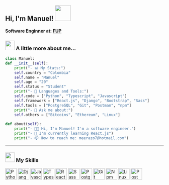 <h2> Hi, I'm Manuel! <img src="https://userstyles.org/style_screenshots/204108_after.gif" width="50"></h2>
<p><b>Software Enginner at: <a href="https://fup.edu.co/">FUP</a></b></p>

### <img src="https://c.tenor.com/yLPF2ku83OoAAAAi/peach-emm.gif" width="30"> A little more about me...  

```python
class Manuel:
def __init__(self):
	print("- 📊 My Stats:")
	self.country = "Colombia"
	self.name = "Manuel"
	self.age = "20"
	self.status = "Student"
	print("- 🔨 Languages and Tools:")
	self.code = ["Python", "Typescript", "Javascript"]
	self.framework = ["React.js", "Django", "Bootstrap", "Sass"]
	self.tools = ["PostgreSQL", "Git", "Postman", "npm"]
	print("- 💬 Ask me about:")
	self.others = ["Bitcoins", "Ethereum", "Linux"]
	
def about(self):
	print("- 👨‍💻 Hi, I'm Manuel! I'm a software engineer.")
	print("- 🌱 I'm currently learning React.js")
	print("- 📫 How to reach me: meerazo7@hotmail.com")
```
---

### <img src="https://c.tenor.com/ooi51RU2NloAAAAi/wink-cute.gif" width="30"> My Skills
<p align="left">
<a href="https://www.python.org/" target="_blank" rel="noreferrer"><img src="https://img.icons8.com/color/344/python--v1.png" width="36" height="36" alt="Python" /></a>
<a href="https://www.djangoproject.com/" target="_blank" rel="noreferrer"><img src="https://www.criscandv.com/img/skills/django.png" width="36" alt="Django"/></a>
<a href="https://developer.mozilla.org/es/docs/Web/JavaScript" target="_blank" rel="noreferrer"><img src="https://img.icons8.com/fluency/344/javascript.png" width="36" height="36" alt="Javascript" /></a>
<a href="https://www.typescriptlang.org/" target="_blank" rel="noreferrer"><img src="https://img.icons8.com/color/344/typescript.png" width="36" height="36" alt="Typescript" /></a>
<a href="https://es.reactjs.org/" target="_blank" rel="noreferrer"><img src="https://img.icons8.com/color/344/react-native.png" width="36" height="36" alt="React" /></a>
<a href="https://sass-lang.com/" target="_blank" rel="noreferrer"><img src="https://img.icons8.com/color/344/sass.png" width="36" height="36" alt="Sass" /></a>
<a href="https://www.postgresql.org/" target="_blank" rel="noreferrer"><img src="https://img.icons8.com/color/344/postgreesql.png" width="36" height="36" alt="Postgres" /></a>
<a href="https://git-scm.com/" target="_blank" rel="noreferrer"><img src="https://img.icons8.com/color/344/git.png" width="36" height="36" alt="Git" /></a>
<a href="https://www.npmjs.com/" target="_blank" rel="noreferrer"><img src="https://img.icons8.com/color/344/npm.png" width="36" height="36" alt="Npm" /></a>
<a href="https://linux.org/" target="_blank" rel="noreferrer"><img src="https://img.icons8.com/color/344/linux--v1.png" width="36" height="36" alt="Linux" /></a>
<a href="https://www.postman.com/company/about-postman/" target="_blank" rel="noreferrer"><img src="https://cdn.worldvectorlogo.com/logos/postman.svg" width="36" height="36" alt="Postman" /></a>
</p>


